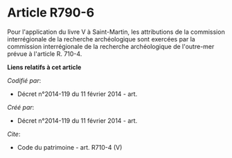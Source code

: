 # Article R790-6

Pour l'application du livre V à Saint-Martin, les attributions de la commission interrégionale de la recherche archéologique
sont exercées par la commission interrégionale de la recherche archéologique de l'outre-mer prévue à l'article R. 710-4.

**Liens relatifs à cet article**

_Codifié par_:

  - Décret n°2014-119 du 11 février 2014 - art.

_Créé par_:

  - Décret n°2014-119 du 11 février 2014 - art.

_Cite_:

  - Code du patrimoine - art. R710-4 (V)
